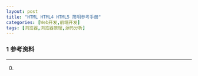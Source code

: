 ```yaml
---
layout: post
title: "HTML HTML4 HTML5 简明参考手册"
categories: [Web开发,前端开发]
tags: [浏览器,浏览器原理,源码分析]
---
```





### 1 参考资料
---
0. ​


